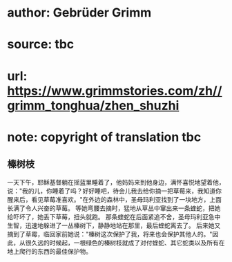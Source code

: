 # author: Gebrüder Grimm
# source: tbc
# url: https://www.grimmstories.com/zh//grimm_tonghua/zhen_shuzhi
# note: copyright of translation tbc

## 榛树枝 

一天下午，耶稣基督躺在摇蓝里睡着了，他妈妈来到他身边，满怀喜悦地望着他，说："我的儿，你睡着了吗？好好睡吧，待会儿我去给你摘一把草莓来，我知道你醒来后，看见草莓准喜欢。"在外边的森林中，圣母玛利亚找到了一块地方，上面长满了令人兴奋的草莓。
等她弯腰去摘时，猛地从草丛中窜出来一条蝰蛇，把她给吓坏了，她丢下草莓，扭头就跑。
那条蝰蛇在后面紧追不舍，圣母玛利亚急中生智，迅速地躲进了一丛榛树下，静静地站在那里，最后蝰蛇离去了。
后来她又摘到了草霉，临回家前她说："榛树这次保护了我，将来也会保护其他人的。"因此，从很久远的时候起，一根绿色的榛树枝就成了对付蝰蛇、其它蛇类以及所有在地上爬行的东西的最佳保护物。

